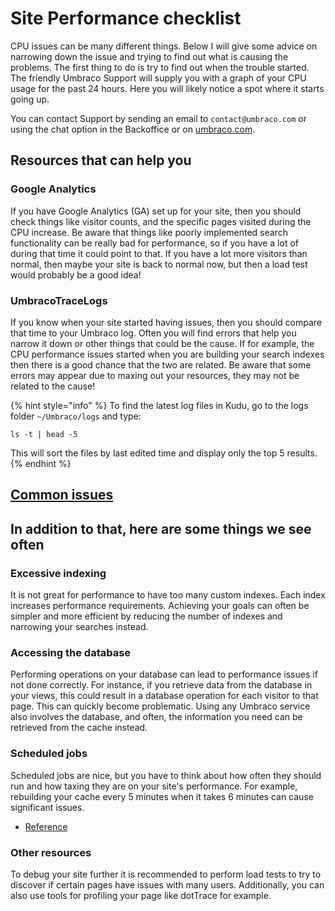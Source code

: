 # Site Performance checklist

CPU issues can be many different things. Below I will give some advice on narrowing down the issue and trying to find out what is causing the problems. The first thing to do is try to find out when the trouble started. The friendly Umbraco Support will supply you with a graph of your CPU usage for the past 24 hours. Here you will likely notice a spot where it starts going up.

You can contact Support by sending an email to `contact@umbraco.com` or using the chat option in the Backoffice or on [umbraco.com](https://umbraco.com/).

## Resources that can help you

### Google Analytics

If you have Google Analytics (GA) set up for your site, then you should check things like visitor counts, and the specific pages visited during the CPU increase. Be aware that things like poorly implemented search functionality can be really bad for performance, so if you have a lot of during that time it could point to that. If you have a lot more visitors than normal, then maybe your site is back to normal now, but then a load test would probably be a good idea!

### UmbracoTraceLogs

If you know when your site started having issues, then you should compare that time to your Umbraco log. Often you will find errors that help you narrow it down or other things that could be the cause. If for example, the CPU performance issues started when you are building your search indexes then there is a good chance that the two are related. Be aware that some errors may appear due to maxing out your resources, they may not be related to the cause!

{% hint style="info" %}
To find the latest log files in Kudu, go to the logs folder `~/Umbraco/logs` and type:

`ls -t | head -5`

This will sort the files by last edited time and display only the top 5 results.
{% endhint %}

## [Common issues](https://docs.umbraco.com/umbraco-cms/reference/common-pitfalls)

## In addition to that, here are some things we see often

### Excessive indexing

It is not great for performance to have too many custom indexes. Each index increases performance requirements. Achieving your goals can often be simpler and more efficient by reducing the number of indexes and narrowing your searches instead.

### Accessing the database

Performing operations on your database can lead to performance issues if not done correctly. For instance, if you retrieve data from the database in your views, this could result in a database operation for each visitor to that page. This can quickly become problematic. Using any Umbraco service also involves the database, and often, the information you need can be retrieved from the cache instead.

### Scheduled jobs

Scheduled jobs are nice, but you have to think about how often they should run and how taxing they are on your site's performance. For example, rebuilding your cache every 5 minutes when it takes 6 minutes can cause significant issues.

* [Reference](https://docs.umbraco.com/umbraco-cms/reference/scheduling)

### Other resources

To debug your site further it is recommended to perform load tests to try to discover if certain pages have issues with many users. Additionally, you can also use tools for profiling your page like dotTrace for example.
